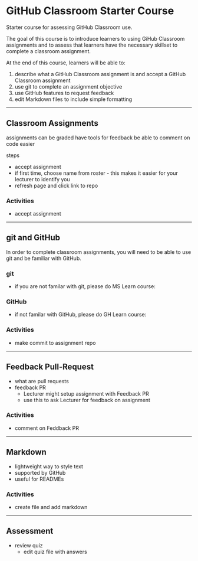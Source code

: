 # GitHub Classroom Starter Course

Starter course for assessing GitHub Classroom use.

The goal of this course is to introduce learners to using GiHub Classroom assignments and to assess that learners have the necessary skillset to complete a classroom assignment.

At the end of this course, learners will be able to:

1. describe what a GitHub Classroom assignment is and accept a GitHub Classroom assignment
1. use git to complete an assignment objective
1. use GitHub features to request feedback
1. edit Markdown files to include simple formatting

---

## Classroom Assignments

assignments can be graded
    have tools for feedback
    be able to comment on code easier

steps
- accept assignment
- if first time, choose name from roster - this makes it easier for your lecturer to identify you
- refresh page and click link to repo


### Activities

- accept assignment

---

## git and GitHub

In order to complete classroom assignments, you will need to be able to use git and be familiar with GitHub.

### git

- if you are not familar with git, please do MS Learn course:

### GitHub

- if not familar with GitHub, please do GH Learn course:

### Activities

- make commit to assignment repo

---

## Feedback Pull-Request

- what are pull requests
- feedback PR
  - Lecturer might setup assignment with Feedback PR
  - use this to ask Lecturer for feedback on assignment

### Activities

- comment on Feddback PR

---

## Markdown

- lightweight way to style text
- supported by GitHub
- useful for READMEs


### Activities

- create file and add markdown

---

## Assessment

- review quiz
  - edit quiz file with answers
